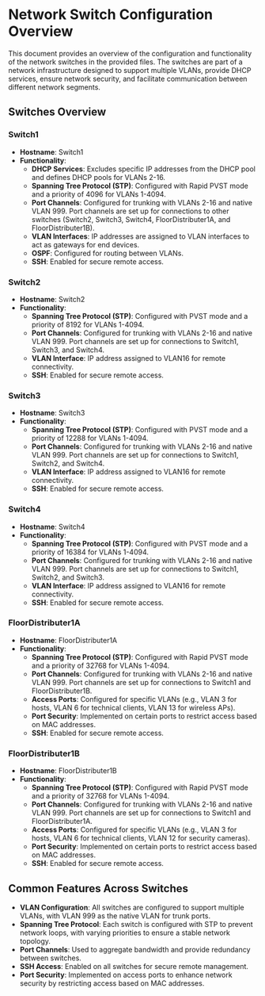 # Network Switch Configuration Overview

This document provides an overview of the configuration and functionality of the network switches in the provided files. The switches are part of a network infrastructure designed to support multiple VLANs, provide DHCP services, ensure network security, and facilitate communication between different network segments.

## Switches Overview

### Switch1
- **Hostname**: Switch1
- **Functionality**:
  - **DHCP Services**: Excludes specific IP addresses from the DHCP pool and defines DHCP pools for VLANs 2-16.
  - **Spanning Tree Protocol (STP)**: Configured with Rapid PVST mode and a priority of 4096 for VLANs 1-4094.
  - **Port Channels**: Configured for trunking with VLANs 2-16 and native VLAN 999. Port channels are set up for connections to other switches (Switch2, Switch3, Switch4, FloorDistributer1A, and FloorDistributer1B).
  - **VLAN Interfaces**: IP addresses are assigned to VLAN interfaces to act as gateways for end devices.
  - **OSPF**: Configured for routing between VLANs.
  - **SSH**: Enabled for secure remote access.

### Switch2
- **Hostname**: Switch2
- **Functionality**:
  - **Spanning Tree Protocol (STP)**: Configured with PVST mode and a priority of 8192 for VLANs 1-4094.
  - **Port Channels**: Configured for trunking with VLANs 2-16 and native VLAN 999. Port channels are set up for connections to Switch1, Switch3, and Switch4.
  - **VLAN Interface**: IP address assigned to VLAN16 for remote connectivity.
  - **SSH**: Enabled for secure remote access.

### Switch3
- **Hostname**: Switch3
- **Functionality**:
  - **Spanning Tree Protocol (STP)**: Configured with PVST mode and a priority of 12288 for VLANs 1-4094.
  - **Port Channels**: Configured for trunking with VLANs 2-16 and native VLAN 999. Port channels are set up for connections to Switch1, Switch2, and Switch4.
  - **VLAN Interface**: IP address assigned to VLAN16 for remote connectivity.
  - **SSH**: Enabled for secure remote access.

### Switch4
- **Hostname**: Switch4
- **Functionality**:
  - **Spanning Tree Protocol (STP)**: Configured with PVST mode and a priority of 16384 for VLANs 1-4094.
  - **Port Channels**: Configured for trunking with VLANs 2-16 and native VLAN 999. Port channels are set up for connections to Switch1, Switch2, and Switch3.
  - **VLAN Interface**: IP address assigned to VLAN16 for remote connectivity.
  - **SSH**: Enabled for secure remote access.

### FloorDistributer1A
- **Hostname**: FloorDistributer1A
- **Functionality**:
  - **Spanning Tree Protocol (STP)**: Configured with Rapid PVST mode and a priority of 32768 for VLANs 1-4094.
  - **Port Channels**: Configured for trunking with VLANs 2-16 and native VLAN 999. Port channels are set up for connections to Switch1 and FloorDistributer1B.
  - **Access Ports**: Configured for specific VLANs (e.g., VLAN 3 for hosts, VLAN 6 for technical clients, VLAN 13 for wireless APs).
  - **Port Security**: Implemented on certain ports to restrict access based on MAC addresses.
  - **SSH**: Enabled for secure remote access.

### FloorDistributer1B
- **Hostname**: FloorDistributer1B
- **Functionality**:
  - **Spanning Tree Protocol (STP)**: Configured with Rapid PVST mode and a priority of 32768 for VLANs 1-4094.
  - **Port Channels**: Configured for trunking with VLANs 2-16 and native VLAN 999. Port channels are set up for connections to Switch1 and FloorDistributer1A.
  - **Access Ports**: Configured for specific VLANs (e.g., VLAN 3 for hosts, VLAN 6 for technical clients, VLAN 12 for security cameras).
  - **Port Security**: Implemented on certain ports to restrict access based on MAC addresses.
  - **SSH**: Enabled for secure remote access.

## Common Features Across Switches
- **VLAN Configuration**: All switches are configured to support multiple VLANs, with VLAN 999 as the native VLAN for trunk ports.
- **Spanning Tree Protocol**: Each switch is configured with STP to prevent network loops, with varying priorities to ensure a stable network topology.
- **Port Channels**: Used to aggregate bandwidth and provide redundancy between switches.
- **SSH Access**: Enabled on all switches for secure remote management.
- **Port Security**: Implemented on access ports to enhance network security by restricting access based on MAC addresses.
